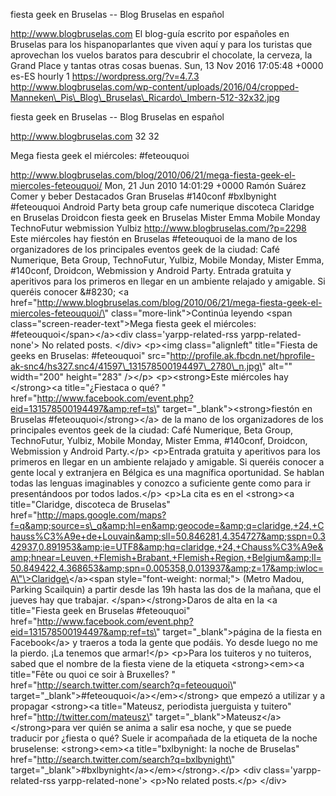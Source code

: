 fiesta geek en Bruselas -- Blog Bruselas en español

http://www.blogbruselas.com El blog-guía escrito por españoles en
Bruselas para los hispanoparlantes que viven aquí y para los turistas
que aprovechan los vuelos baratos para descubrir el chocolate, la
cerveza, la Grand Place y tantas otras cosas buenas. Sun, 13 Nov 2016
17:05:48 +0000 es-ES hourly 1 https://wordpress.org/?v=4.7.3
http://www.blogbruselas.com/wp-content/uploads/2016/04/cropped-Manneken\_Pis\_Blog\_Bruselas\_Ricardo\_Imbern-512-32x32.jpg

fiesta geek en Bruselas -- Blog Bruselas en español

http://www.blogbruselas.com 32 32

Mega fiesta geek el miércoles: \#feteouquoi

http://www.blogbruselas.com/blog/2010/06/21/mega-fiesta-geek-el-miercoles-feteouquoi/
Mon, 21 Jun 2010 14:01:29 +0000 Ramón Suárez Comer y beber Destacados
Gran Bruselas \#140conf \#bxlbynight \#feteouquoi Android Party beta
group cafe numerique discoteca Claridge en Bruselas Droidcon fiesta geek
en Bruselas Mister Emma Mobile Monday TechnoFutur webmission Yulbiz
http://www.blogbruselas.com/?p=2298 Este miércoles hay fiestón en
Bruselas \#feteouquoi de la mano de los organizadores de los principales
eventos geek de la ciudad: Café Numerique, Beta Group, TechnoFutur,
Yulbiz, Mobile Monday, Mister Emma, \#140conf, Droidcon, Webmission y
Android Party. Entrada gratuita y aperitivos para los primeros en llegar
en un ambiente relajado y amigable. Si queréis conocer &\#8230; \<a
href=\"http://www.blogbruselas.com/blog/2010/06/21/mega-fiesta-geek-el-miercoles-feteouquoi/\"
class=\"more-link\"\>Continúa leyendo \<span
class=\"screen-reader-text\"\>Mega fiesta geek el miércoles:
\#feteouquoi\</span\>\</a\>\<div class=\'yarpp-related-rss
yarpp-related-none\'\> No related posts. \</div\> \<p\>\<img
class=\"alignleft\" title=\"Fiesta de geeks en Bruselas: \#feteouquoi\"
src=\"http://profile.ak.fbcdn.net/hprofile-ak-snc4/hs327.snc4/41597\_131578500194497\_2780\_n.jpg\"
alt=\"\" width=\"200\" height=\"283\" /\>\</p\> \<p\>\<strong\>Este
miércoles hay \</strong\>\<a title=\"¿Fiestaca o qué? \"
href=\"http://www.facebook.com/event.php?eid=131578500194497&amp;ref=ts\"
target=\"\_blank\"\>\<strong\>fiestón en Bruselas
\#feteouquoi\</strong\>\</a\> de la mano de los organizadores de los
principales eventos geek de la ciudad: Café Numerique, Beta Group,
TechnoFutur, Yulbiz, Mobile Monday, Mister Emma, \#140conf, Droidcon,
Webmission y Android Party.\</p\> \<p\>Entrada gratuita y aperitivos
para los primeros en llegar en un ambiente relajado y amigable. Si
queréis conocer a gente local y extranjera en Bélgica es una magnífica
oportunidad. Se hablan todas las lenguas imaginables y conozco a
suficiente gente como para ir presentándoos por todos lados.\</p\>
\<p\>La cita es en el \<strong\>\<a title=\"Claridge, discoteca de
Bruselas\"
href=\"http://maps.google.com/maps?f=q&amp;source=s\_q&amp;hl=en&amp;geocode=&amp;q=claridge,+24,+Chauss%C3%A9e+de+Louvain&amp;sll=50.846281,4.354727&amp;sspn=0.342937,0.891953&amp;ie=UTF8&amp;hq=claridge,+24,+Chauss%C3%A9e&amp;hnear=Leuven,+Flemish+Brabant,+Flemish+Region,+Belgium&amp;ll=50.849422,4.368653&amp;spn=0.005358,0.013937&amp;z=17&amp;iwloc=A\"\>Claridge\</a\>\<span
style=\"font-weight: normal;\"\> (Metro Madou, Parking Scailquin) a
partir desde las 19h hasta las dos de la mañana, que el jueves hay que
trabajar. \</span\>\</strong\>Daros de alta en la \<a title=\"Fiesta
geek en Bruselas \#feteouquoi\"
href=\"http://www.facebook.com/event.php?eid=131578500194497&amp;ref=ts\"
target=\"\_blank\"\>página de la fiesta en Facebook\</a\> y traeros a
toda la gente que podáis. Yo desde luego no me la pierdo. ¡La tenemos
que armar!\</p\> \<p\>Para los tuiteros y no tuiteros, sabed que el
nombre de la fiesta viene de la etiqueta \<strong\>\<em\>\<a
title=\"Fête ou quoi ce soir à Bruxelles? \"
href=\"http://search.twitter.com/search?q=feteouquoi\"
target=\"\_blank\"\>\#feteouquoi\</a\>\</em\>\</strong\> que empezó a
utilizar y a propagar \<strong\>\<a title=\"Mateusz, periodista
juerguista y tuitero\" href=\"http://twitter.com/mateusz\"
target=\"\_blank\"\>Mateusz\</a\> \</strong\>para ver quién se anima a
salir esa noche, y que se puede traducir por ¿fiesta o qué? Suele ir
acompañada de la etiqueta de la noche bruselense: \<strong\>\<em\>\<a
title=\"bxlbynight: la noche de Bruselas\"
href=\"http://search.twitter.com/search?q=bxlbynight\"
target=\"\_blank\"\>\#bxlbynight\</a\>\</em\>\</strong\>.\</p\> \<div
class=\'yarpp-related-rss yarpp-related-none\'\> \<p\>No related
posts.\</p\> \</div\>
